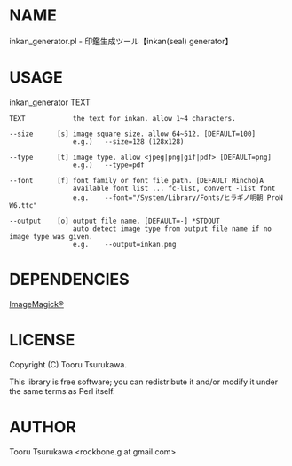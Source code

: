 # NAME

inkan_generator.pl - 印鑑生成ツール【inkan(seal) generator】

# USAGE

inkan_generator TEXT

    TEXT            the text for inkan. allow 1~4 characters.

    --size      [s] image square size. allow 64~512. [DEFAULT=100]
                    e.g.)   --size=128 (128x128)

    --type      [t] image type. allow <jpeg|png|gif|pdf> [DEFAULT=png]
                    e.g.)   --type=pdf

    --font      [f] font family or font file path. [DEFAULT Mincho]A
                    available font list ... fc-list, convert -list font
                    e.g.    --font="/System/Library/Fonts/ヒラギノ明朝 ProN W6.ttc"

    --output    [o] output file name. [DEFAULT=-] *STDOUT
                    auto detect image type from output file name if no image type was given.
                    e.g.    --output=inkan.png

# DEPENDENCIES

[ImageMagick®](https://www.imagemagick.org)

# LICENSE

Copyright (C) Tooru Tsurukawa.

This library is free software; you can redistribute it and/or modify
it under the same terms as Perl itself.

# AUTHOR

Tooru Tsurukawa <rockbone.g at gmail.com>
